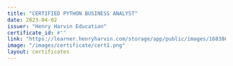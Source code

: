 ```yaml
---
title: "CERTIFIED PYTHON BUSINESS ANALYST"
date: 2023-04-02
issuer: "Henry Harvin Education"
certificate_id: #""
link: "https://learner.henryharvin.com/storage/app/public/images/16838687621683868758.jpg"
image: "/images/certificate/cert1.png"
layout: certificates
---
```



